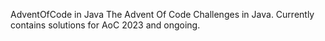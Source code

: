 AdventOfCode in Java
The Advent Of Code Challenges in Java. Currently contains solutions for AoC 2023 and ongoing.
